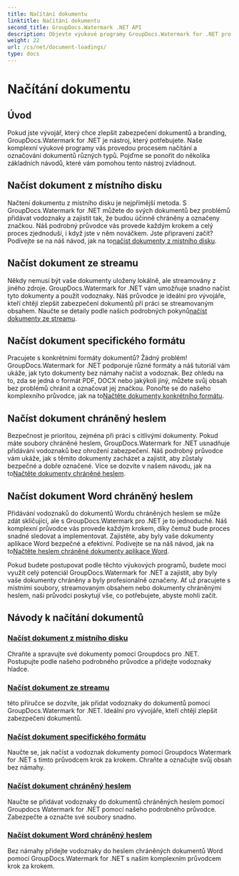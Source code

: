 ```yaml
---
title: Načítání dokumentu
linktitle: Načítání dokumentu
second_title: GroupDocs.Watermark .NET API
description: Objevte výukové programy GroupDocs.Watermark for .NET pro načítání dokumentů a vodoznaků, zajišťující zabezpečení dokumentů a branding pomocí podrobných průvodců.
weight: 22
url: /cs/net/document-loadings/
type: docs
---
```

# Načítání dokumentu

## Úvod
Pokud jste vývojář, který chce zlepšit zabezpečení dokumentů a branding, GroupDocs.Watermark for .NET je nástroj, který potřebujete. Naše komplexní výukové programy vás provedou procesem načítání a označování dokumentů různých typů. Pojďme se ponořit do několika základních návodů, které vám pomohou tento nástroj zvládnout.

## Načíst dokument z místního disku
Načtení dokumentu z místního disku je nejpřímější metoda. S GroupDocs.Watermark for .NET můžete do svých dokumentů bez problémů přidávat vodoznaky a zajistit tak, že budou účinně chráněny a označeny značkou. Náš podrobný průvodce vás provede každým krokem a celý proces zjednoduší, i když jste v něm nováčkem. Jste připraveni začít? Podívejte se na náš návod, jak na to[načíst dokumenty z místního disku](./load-document-from-local-disk/).

## Načíst dokument ze streamu
 Někdy nemusí být vaše dokumenty uloženy lokálně, ale streamovány z jiného zdroje. GroupDocs.Watermark for .NET vám umožňuje snadno načíst tyto dokumenty a použít vodoznaky. Náš průvodce je ideální pro vývojáře, kteří chtějí zlepšit zabezpečení dokumentů při práci se streamovaným obsahem. Naučte se detaily podle našich podrobných pokynů[načíst dokumenty ze streamu](./load-document-from-stream/).

## Načíst dokument specifického formátu
Pracujete s konkrétními formáty dokumentů? Žádný problém! GroupDocs.Watermark for .NET podporuje různé formáty a náš tutoriál vám ukáže, jak tyto dokumenty bez námahy načíst a vodoznak. Bez ohledu na to, zda se jedná o formát PDF, DOCX nebo jakýkoli jiný, můžete svůj obsah bez problémů chránit a označovat jej značkou. Ponořte se do našeho komplexního průvodce, jak na to[Načtěte dokumenty konkrétního formátu](./load-specific-format-document/).

## Načíst dokument chráněný heslem
 Bezpečnost je prioritou, zejména při práci s citlivými dokumenty. Pokud máte soubory chráněné heslem, GroupDocs.Watermark for .NET usnadňuje přidávání vodoznaků bez ohrožení zabezpečení. Náš podrobný průvodce vám ukáže, jak s těmito dokumenty zacházet a zajistit, aby zůstaly bezpečné a dobře označené. Více se dozvíte v našem návodu, jak na to[Načtěte dokumenty chráněné heslem](./load-password-protected-document/).

## Načíst dokument Word chráněný heslem
Přidávání vodoznaků do dokumentů Wordu chráněných heslem se může zdát skličující, ale s GroupDocs.Watermark pro .NET je to jednoduché. Náš komplexní průvodce vás provede každým krokem, díky čemuž bude proces snadné sledovat a implementovat. Zajistěte, aby byly vaše dokumenty aplikace Word bezpečné a efektivní. Podívejte se na náš návod, jak na to[Načtěte heslem chráněné dokumenty aplikace Word](./load-password-protected-word-document/).

Pokud budete postupovat podle těchto výukových programů, budete moci využít celý potenciál GroupDocs.Watermark for .NET a zajistit, aby byly vaše dokumenty chráněny a byly profesionálně označeny. Ať už pracujete s místními soubory, streamovaným obsahem nebo dokumenty chráněnými heslem, naši průvodci poskytují vše, co potřebujete, abyste mohli začít.
## Návody k načítání dokumentů
### [Načíst dokument z místního disku](./load-document-from-local-disk/)
Chraňte a spravujte své dokumenty pomocí Groupdocs pro .NET. Postupujte podle našeho podrobného průvodce a přidejte vodoznaky hladce.
### [Načíst dokument ze streamu](./load-document-from-stream/)
této příručce se dozvíte, jak přidat vodoznaky do dokumentů pomocí GroupDocs.Watermark for .NET. Ideální pro vývojáře, kteří chtějí zlepšit zabezpečení dokumentů.
### [Načíst dokument specifického formátu](./load-specific-format-document/)
Naučte se, jak načíst a vodoznak dokumenty pomocí Groupdocs Watermark for .NET s tímto průvodcem krok za krokem. Chraňte a označujte svůj obsah bez námahy.
### [Načíst dokument chráněný heslem](./load-password-protected-document/)
Naučte se přidávat vodoznaky do dokumentů chráněných heslem pomocí Groupdocs Watermark for .NET pomocí našeho podrobného průvodce. Zabezpečte a označte své soubory snadno.
### [Načíst dokument Word chráněný heslem](./load-password-protected-word-document/)
Bez námahy přidejte vodoznaky do heslem chráněných dokumentů Word pomocí GroupDocs.Watermark for .NET s naším komplexním průvodcem krok za krokem.